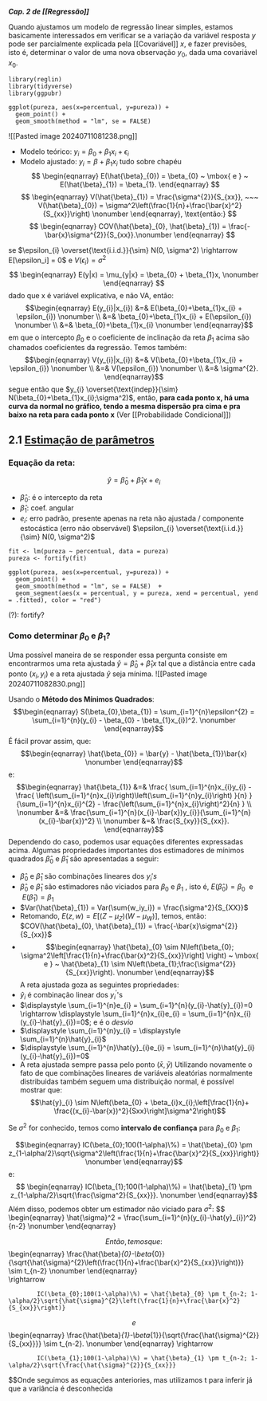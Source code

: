 ***Cap. 2 de [[Regressão]]***

Quando ajustamos um modelo de regressão linear simples, estamos basicamente interessados em verificar se a variação da variável resposta $y$ pode ser parcialmente explicada pela [[Covariável]] $x$, e fazer previsões, isto é, determinar o valor de uma nova observação $y_0$, dada uma covariável $x_0$.

``` 
library(reglin)
library(tidyverse)
library(ggpubr)

ggplot(pureza, aes(x=percentual, y=pureza)) +
  geom_point() +
  geom_smooth(method = "lm", se = FALSE)  
```
![[Pasted image 20240711081238.png]]

- Modelo teórico: $y_i = \beta_0 + \beta_1x_i + \epsilon_i$
- Modelo ajustado: $y_i = \beta + \beta_1x_i$ tudo sobre chapéu
$$
\begin{eqnarray}
        E(\hat{\beta}_{0}) = \beta_{0} ~ \mbox{ e } ~ E(\hat{\beta}_{1}) = \beta_{1}.
    \end{eqnarray}
$$
$$
\begin{eqnarray}
        V(\hat{\beta}_{1}) = \frac{\sigma^{2}}{S_{xx}}, ~~~ V(\hat{\beta}_{0}) = \sigma^2\left(\frac{1}{n}+\frac{\bar{x}^2}{S_{xx}}\right) \nonumber
    \end{eqnarray}, \text{então:}
$$
$$
\begin{eqnarray}
        COV(\hat{\beta}_{0}, \hat{\beta}_{1}) = \frac{-\bar{x}\sigma^{2}}{S_{xx}}.\nonumber
    \end{eqnarray}
$$

se $\epsilon_{i} \overset{\text{i.i.d.}}{\sim} N(0, \sigma^2) \rightarrow E[\epsilon_i] = 0$ e $V(\epsilon_i) = \sigma^2$
$$
\begin{eqnarray}
        E(y|x) = \mu_{y|x} = \beta_{0} + \beta_{1}x,    \nonumber
\end{eqnarray}
$$
 dado que x é variável explicativa, e não VA, então: $$\begin{eqnarray}
        E(y_{i}|x_{i}) &=& E(\beta_{0}+\beta_{1}x_{i} + \epsilon_{i}) \nonumber \\
                       &=& \beta_{0}+\beta_{1}x_{i} + E(\epsilon_{i}) \nonumber \\
                       &=& \beta_{0}+\beta_{1}x_{i} \nonumber
    \end{eqnarray}$$
em que o intercepto $\beta_0$ e o coeficiente de inclinação da reta $\beta_1$ acima são chamados coeficientes da regressão. Temos também: $$\begin{eqnarray}
        V(y_{i}|x_{i}) &=& V(\beta_{0}+\beta_{1}x_{i} + \epsilon_{i}) \nonumber \\
                       &=& V(\epsilon_{i})  \nonumber \\
                       &=& \sigma^{2}.
    \end{eqnarray}$$
    segue então que $y_{i} \overset{\text{indep}}{\sim} N(\beta_{0}+\beta_{1}x_{i};\sigma^2)$, então, **para cada ponto x, há uma curva da normal no gráfico, tendo a mesma dispersão pra cima e pra baixo na reta para cada ponto x**
(Ver [[Probabilidade Condicional]])
## 2.1 [Estimação de parâmetros](https://www.est.ufmg.br/~fndemarqui/bookReg/RegSimples.html#estimação-de-parâmetros)
### Equação da reta: 
$$\hat{y} = \hat{\beta}_{0} +\hat{\beta}_{1}x + e_i$$
- $\hat{\beta}_{0}$: é o intercepto da reta
- $\hat{\beta}_{1}$: coef. angular
- $e_i$: erro padrão, presente apenas na reta não ajustada / componente estocástica (erro não observável) $\epsilon_{i} \overset{\text{i.i.d.}}{\sim} N(0, \sigma^2)$

```
fit <- lm(pureza ~ percentual, data = pureza)
pureza <- fortify(fit)

ggplot(pureza, aes(x=percentual, y=pureza)) +
  geom_point() +
  geom_smooth(method = "lm", se = FALSE)  +
  geom_segment(aes(x = percentual, y = pureza, xend = percentual, yend = .fitted), color = "red")
```
(?): fortify?
### Como determinar $\beta_0$ e $\beta_1$?
Uma possível maneira de se responder essa pergunta consiste em encontrarmos uma reta ajustada $\hat{y} = \hat{\beta}_{0} +\hat{\beta}_{1}x$ tal que a distância entre cada ponto $(x_{i},y_{i})$ e a reta ajustada $\hat{y}$ seja mínima.
![[Pasted image 20240711082830.png]]

Usando o **Método dos Mínimos Quadrados**: $$\begin{eqnarray}
        S(\beta_{0},\beta_{1}) = \sum_{i=1}^{n}\epsilon^{2} = \sum_{i=1}^{n}(y_{i} - \beta_{0} - \beta_{1}x_{i})^2. \nonumber
    \end{eqnarray}$$
    É fácil provar assim, que: $$\begin{eqnarray}
  \hat{\beta_{0}} = \bar{y} - \hat{\beta_{1}}\bar{x} \nonumber
\end{eqnarray}$$
    e: $$\begin{eqnarray}
  \hat{\beta_{1}} &=& \frac{ \sum_{i=1}^{n}x_{i}y_{i} - \frac{ \left(\sum_{i=1}^{n}x_{i}\right)\left(\sum_{i=1}^{n}y_{i}\right) }{n} }
        {\sum_{i=1}^{n}x_{i}^{2} - \frac{\left(\sum_{i=1}^{n}x_{i}\right)^2}{n} }  \\ \nonumber
        &=& \frac{\sum_{i=1}^{n}(x_{i}-\bar{x})y_{i}}{\sum_{i=1}^{n}(x_{i}-\bar{x})^2} \\ \nonumber
        &=& \frac{S_{xy}}{S_{xx}}.
\end{eqnarray}$$
Dependendo do caso, podemos usar equações diferentes expressadas acima.
Algumas propriedades importantes dos estimadores de mínimos quadrados $\hat{\beta}_{0}$ e $\hat{\beta}_{1}$ são apresentadas a seguir:
-  $\hat{\beta}_{0}$ e $\hat{\beta}_{1}$ são combinações lineares dos $y_{i}'s$
-  $\hat{\beta}_{0}$ e $\hat{\beta}_{1}$ são estimadores não viciados para  ${\beta}_{0}$ e ${\beta}_{1}$ , isto é, $E(\hat{\beta}_{0}) = \beta_{0} ~ \mbox{ e } ~ E(\hat{\beta}_{1}) = \beta_{1}$
- $Var(\hat{\beta}_{1}) = Var(\sum{w_iy_i}) = \frac{\sigma^2}{S_{XX}}$
- Retomando, $E(z,w) = E[(Z-\mu_Z)(W-\mu_W)]$, temos, então: $COV(\hat{\beta}_{0}, \hat{\beta}_{1}) = \frac{-\bar{x}\sigma^{2}}{S_{xx}}$
- $$\begin{eqnarray}
  \hat{\beta}_{0} \sim N\left(\beta_{0}; \sigma^2\left[\frac{1}{n}+\frac{\bar{x}^2}{S_{xx}}\right] \right) ~ \mbox{ e } ~ \hat{\beta}_{1} \sim N\left(\beta_{1};\frac{\sigma^{2}}{S_{xx}}\right). \nonumber
\end{eqnarray}$$
A reta ajustada goza as seguintes propriedades:
- $\hat{y}_i$ é combinação linear dos $y^{'} _i$'s
- $\displaystyle \sum_{i=1}^{n}e_{i} = \sum_{i=1}^{n}(y_{i}-\hat{y}_{i})=0 \rightarrow \displaystyle \sum_{i=1}^{n}x_{i}e_{i} = \sum_{i=1}^{n}x_{i}(y_{i}-\hat{y}_{i})=0$; e é o *desvio*
- $\displaystyle \sum_{i=1}^{n}y_{i} = \displaystyle \sum_{i=1}^{n}\hat{y}_{i}$
- $\displaystyle \sum_{i=1}^{n}\hat{y}_{i}e_{i} = \sum_{i=1}^{n}\hat{y}_{i}(y_{i}-\hat{y}_{i})=0$
- A reta ajustada sempre passa pelo ponto $(\bar{x}, \bar{y})$
Utilizando novamente o fato de que combinações lineares de variáveis aleatórias normalmente distribuidas também seguem uma distribuição normal, é possível mostrar que:
  $$\hat{y}_{i} \sim N\left(\beta_{0}  + \beta_{i}x_{i};\left[\frac{1}{n}+ \frac{(x_{i}-\bar{x})^2}{Sxx}\right]\sigma^2\right)$$

Se $\sigma^{2}$ for conhecido, temos como **intervalo de confiança** para $\beta_0$ e $\beta_1$:

$$\begin{eqnarray}
            IC(\beta_{0};100(1-\alpha)\%) = \hat{\beta}_{0} \pm z_{1-\alpha/2}\sqrt{\sigma^2\left(\frac{1}{n}+\frac{\bar{x}^2}{S_{xx}}\right)} \nonumber
        \end{eqnarray}$$
e:
$$
	\begin{eqnarray}
            IC(\beta_{1};100(1-\alpha)\%) = \hat{\beta}_{1} \pm z_{1-\alpha/2}\sqrt{\frac{\sigma^2}{S_{xx}}}. \nonumber
        \end{eqnarray}$$
Além disso, podemos obter um estimador não viciado para $\sigma^{2}$:
$$
\begin{eqnarray}
        \hat{\sigma}^2 =  \frac{\sum_{i=1}^{n}(y_{i}-\hat{y}_{i})^2}{n-2}    \nonumber
    \end{eqnarray} 

$$
Então, temos que:
$$
\begin{eqnarray}
        \frac{\hat{\beta}_{0}-\beta_{0}}{\sqrt{\hat{\sigma}^{2}\left(\frac{1}{n}+\frac{\bar{x}^2}{S_{xx}}\right)}} \sim t_{n-2}  \nonumber
    \end{eqnarray}     
    \rightarrow 
    

            IC(\beta_{0};100(1-\alpha)\%) = \hat{\beta}_{0} \pm t_{n-2; 1-\alpha/2}\sqrt{\hat{\sigma}^{2}\left(\frac{1}{n}+\frac{\bar{x}^2}{S_{xx}}\right)} 

$$
e
$$
\begin{eqnarray}
        \frac{\hat{\beta}_{1}-\beta_{1}}{\sqrt{\frac{\hat{\sigma}^{2}}{S_{xx}}}} \sim t_{n-2}.  \nonumber
    \end{eqnarray}
    \rightarrow

            IC(\beta_{1};100(1-\alpha)\%) = \hat{\beta}_{1} \pm t_{n-2; 1-\alpha/2}\sqrt{\frac{\hat{\sigma}^{2}}{S_{xx}}}

$$Onde seguimos as equações anteriories, mas utilizamos t para inferir já que a variância é desconhecida
